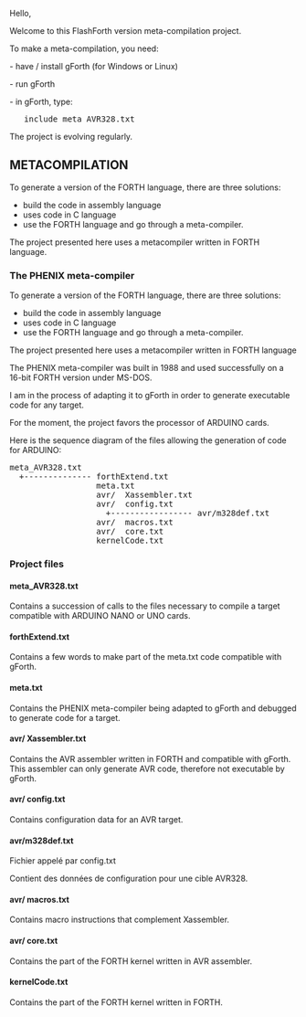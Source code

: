 <p>Hello,</p>
<p>Welcome to this FlashForth version meta-compilation project.</p>
<p>To make a meta-compilation, you need:</p>
<p>- have / install gForth (for Windows or Linux)</p>
<p>- run gForth</p>
<p>- in gForth, type:</p>
<pre>   include meta_AVR328.txt</pre>
<p>The project is evolving regularly.</p>

<h2>METACOMPILATION</h2>
<p>To generate a version of the FORTH language, there are three solutions:</p>
<ul>
   <li>build the code in assembly language</li>
   <li>uses code in C language</li>
   <li>use the FORTH language and go through a meta-compiler.</li>
</ul>
<p>The project presented here uses a metacompiler written in FORTH language.</p>

<h3>The PHENIX meta-compiler</h3>
<p>To generate a version of the FORTH language, there are three solutions:</p>
<ul>
   <li>build the code in assembly language</li>
   <li>uses code in C language</li>
   <li>use the FORTH language and go through a meta-compiler.</li>
</ul>
<p>The project presented here uses a metacompiler written in FORTH language</p>
<p>The PHENIX meta-compiler was built in 1988 and used successfully on a 16-bit FORTH version under MS-DOS.</p>
<p>I am in the process of adapting it to gForth in order to generate executable code for any target.</p>
<p>For the moment, the project favors the processor of ARDUINO cards.</p>
<p>Here is the sequence diagram of the files allowing the generation of code for ARDUINO: </p>
<pre>
meta_AVR328.txt
  +-------------- forthExtend.txt
                  meta.txt
                  avr/  Xassembler.txt
                  avr/  config.txt
                    +----------------- avr/m328def.txt
                  avr/  macros.txt
                  avr/  core.txt
                  kernelCode.txt
</pre>
<h3>Project files</h3>
<h4>meta_AVR328.txt</h4>
<p>Contains a succession of calls to the files necessary to compile a target compatible with ARDUINO NANO or UNO cards.</p>

<h4>forthExtend.txt</h4>
<p>Contains a few words to make part of the meta.txt code compatible with gForth.</p>

<h4>meta.txt</h4>
<p>Contains the PHENIX meta-compiler being adapted to gForth and debugged to generate code for a target.</p>

<h4>avr/  Xassembler.txt</h4>
<p>Contains the AVR assembler written in FORTH and compatible with gForth. This assembler can only generate AVR code, therefore not executable by gForth.</p>

<h4>avr/  config.txt</h4>
<p>Contains configuration data for an AVR target.</p>

<h4>avr/m328def.txt</h4>
<p>Fichier appelé par config.txt</p>
<p>Contient des données de configuration pour une cible AVR328.</p>

<h4>avr/  macros.txt</h4>
<p>Contains macro instructions that complement Xassembler.</p>

<h4>avr/  core.txt</h4>
<p>Contains the part of the FORTH kernel written in AVR assembler.</p>

<h4>kernelCode.txt</h4>
<p>Contains the part of the FORTH kernel written in FORTH.</p>
